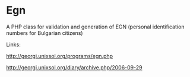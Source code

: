 Egn
===

A PHP class for validation and generation of EGN (personal identification numbers for Bulgarian citizens)

Links:

http://georgi.unixsol.org/programs/egn.php

http://georgi.unixsol.org/diary/archive.php/2006-09-29
